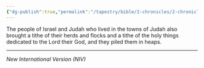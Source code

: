 ```yaml
---
{"dg-publish":true,"permalink":"/tapestry/bible/2-chronicles/2-chronicles-31-6/","title":"2 Chronicles 31:6","tags":["bible-verse","bible-verse"],"dgHomeLink":true,"dgShowLocalGraph":true,"dgEnableSearch":true}
---
```



The people of Israel and Judah who lived in the towns of Judah also brought a tithe of their herds and flocks and a tithe of the holy things dedicated to the Lord their God, and they piled them in heaps.

---
*New International Version (NIV)*
